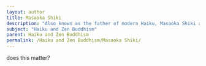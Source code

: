 ```yaml
---
layout: author
title: Masaoka Shiki
description: "Also known as the father of modern Haiku, Masaoka Shiki also had deep ties to Zen philosophy, significantly shaping the modern perspective on nature within the form."
subject: "Haiku and Zen Buddhism"
parent: Haiku and Zen Buddhism
permalink: /Haiku and Zen Buddhism/Masaoka Shiki/
---
```


does this matter?
